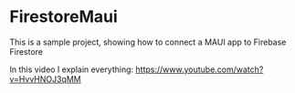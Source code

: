 # FirestoreMaui

This is a sample project,  showing how to connect a MAUI app to Firebase Firestore

In this video I explain everything: https://www.youtube.com/watch?v=HvvHNOJ3qMM
